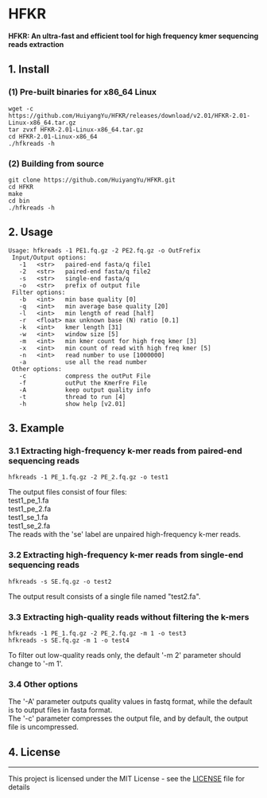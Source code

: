 # HFKR
<b>HFKR: An ultra-fast and efficient tool for high frequency kmer sequencing reads extraction</b>

##  1. Install
### (1) Pre-built binaries for x86_64 Linux
```
wget -c https://github.com/HuiyangYu/HFKR/releases/download/v2.01/HFKR-2.01-Linux-x86_64.tar.gz
tar zvxf HFKR-2.01-Linux-x86_64.tar.gz
cd HFKR-2.01-Linux-x86_64
./hfkreads -h
```
### (2) Building from source
```
git clone https://github.com/HuiyangYu/HFKR.git
cd HFKR
make
cd bin
./hfkreads -h
```
## 2. Usage
```
Usage: hfkreads -1 PE1.fq.gz -2 PE2.fq.gz -o OutFrefix
 Input/Output options:
   -1	<str>   paired-end fasta/q file1
   -2	<str>   paired-end fasta/q file2
   -s	<str>   single-end fasta/q
   -o	<str>   prefix of output file
 Filter options:
   -b	<int>   min base quality [0]
   -q	<int>   min average base quality [20]
   -l	<int>   min length of read [half]
   -r	<float> max unknown base (N) ratio [0.1]
   -k	<int>   kmer length [31]
   -w	<int>   window size [5]
   -m	<int>   min kmer count for high freq kmer [3] 
   -x	<int>   min count of read with high freq kmer [5]
   -n	<int>   read number to use [1000000]
   -a	        use all the read number
 Other options:
   -c           compress the outPut File
   -f           outPut the KmerFre File
   -A           keep output quality info
   -t           thread to run [4]
   -h           show help [v2.01]
```
## 3. Example
### 3.1 Extracting high-frequency k-mer reads from paired-end sequencing reads
```
hfkreads -1 PE_1.fq.gz -2 PE_2.fq.gz -o test1
```
The output files consist of four files: <br>test1_pe_1.fa <br>test1_pe_2.fa <br>test1_se_1.fa <br>test1_se_2.fa <br>The reads with the 'se' label are unpaired high-frequency k-mer reads.

### 3.2 Extracting high-frequency k-mer reads from single-end sequencing reads
```
hfkreads -s SE.fq.gz -o test2
```
The output result consists of a single file named "test2.fa".

### 3.3 Extracting high-quality reads without filtering the k-mers
```
hfkreads -1 PE_1.fq.gz -2 PE_2.fq.gz -m 1 -o test3
hfkreads -s SE.fq.gz -m 1 -o test4
```
To filter out low-quality reads only, the default '-m 2' parameter should change to '-m 1'.

### 3.4 Other options
The '-A' parameter outputs quality values in fastq format, while the default is to output files in fasta format.<br>
The '-c' parameter compresses the output file, and by default, the output file is uncompressed.

## 4. License
-------

This project is licensed under the MIT License - see the [LICENSE](LICENSE) file for details

